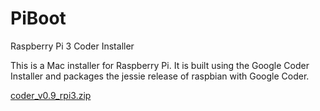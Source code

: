 # PiBoot
Raspberry Pi 3 Coder Installer

This is a Mac installer for Raspberry Pi. It is built using the Google Coder Installer and packages the jessie release of raspbian with Google Coder.

[coder_v0.9_rpi3.zip](https://s3.amazonaws.com/savvybud/coder_v0.9_rpi3.zip)
